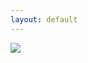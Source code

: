 ```yaml
---
layout: default
---
```


<html>
  <head>
    <link rel="stylesheet" href="style.css">
    <title> Cybersecurity Profile </title>
    <style>
      .line {
        border-bottom: 5px solid #000000;
        margin-top: 5px;
        width: 100%;
    </style>
  </head>
  <body>
    <div class="Self Expo">
      <section id="Expo"> 
        <img src="blob:https://downloads.computinginthecore.org/8626f4a9-f60a-4198-b2f0-02b9067687d1"/>
        
  </body>
</html>
